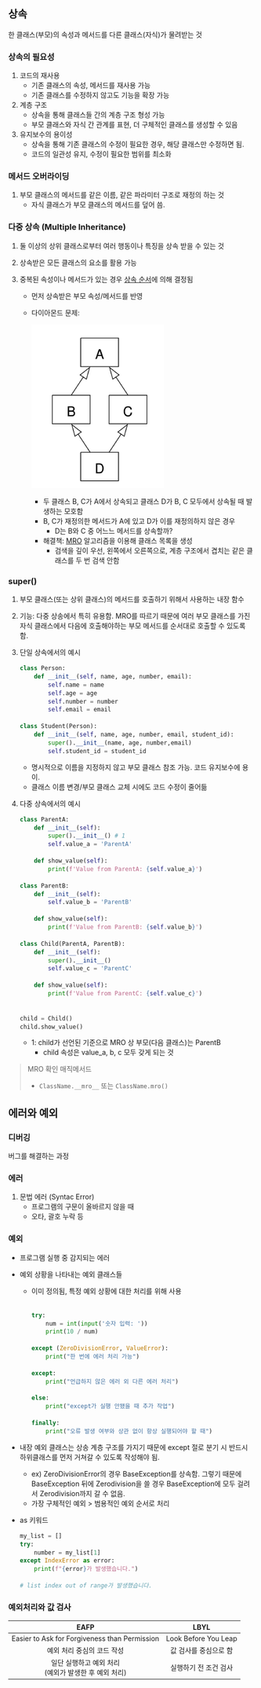 ## 상속

한 클래스(부모)의 속성과 메서드를 다른 클래스(자식)가 물려받는 것

### 상속의 필요성

1. 코드의 재사용
   - 기존 클래스의 속성, 메서드를 재사용 가능
   - 기존 클래스를 수정하지 않고도 기능을 확장 가능
2. 계층 구조
   - 상속을 통해 클래스들 간의 계층 구조 형성 가능
   - 부모 클래스와 자식 간 관계를 표현, 더 구체적인 클래스를 생성할 수 있음
3. 유지보수의 용이성
   - 상속을 통해 기존 클래스의 수정이 필요한 경우, 해당 클래스만 수정하면 됨.
   - 코드의 일관성 유지, 수정이 필요한 범위를 최소화

### 메서드 오버라이딩

1. 부모 클래스의 메서드를 같은 이름, 같은 파라미터 구조로 재정의 하는 것
   - 자식 클래스가 부모 클래스의 메서드를 덮어 씀.

### 다중 상속 (Multiple Inheritance)

1. 둘 이상의 상위 클래스로부터 여러 행동이나 특징을 상속 받을 수 있는 것
2. 상속받은 모든 클래스의 요소를 활용 가능
3. 중복된 속성이나 메서드가 있는 경우 [상속 순서]()에 의해 결정됨

   - 먼저 상속받은 부모 속성/메서드를 반영
   - 다이아몬드 문제:

     ![다이아몬드 모양. 맨 위에서 오른쪽 방향으로 A, C, D, B가 쓰임. D는 B, C 방향으로 화살표를 뻗고 있고 B, C는 각각 A를 향해 화살표를 뻗고 있다.](image.png)

     - 두 클래스 B, C가 A에서 상속되고 클래스 D가 B, C 모두에서 상속될 때 발생하는 모호함
     - B, C가 재정의한 메서드가 A에 있고 D가 이를 재정의하지 않은 경우
       - D는 B와 C 중 어느느 메서드를 상속할까?
     - 해결책: [MRO]() 알고리즘을 이용해 클래스 목록을 생성
       - 검색을 깊이 우선, 왼쪽에서 오른쪽으로, 계층 구조에서 겹치는 같은 클래스를 두 번 검색 안함

### super()

1. 부모 클래스(또는 상위 클래스)의 메서드를 호출하기 위해서 사용하는 내장 함수
2. 기능: 다중 상송에서 특히 유용함. MRO를 따르기 때문에 여러 부모 클래스를 가진 자식 클래스에서 다음에 호출해야하는 부모 메서드를 순서대로 호출할 수 있도록 함.

3. 단일 상속에서의 예시

   ```python
   class Person:
       def __init__(self, name, age, number, email):
           self.name = name
           self.age = age
           self.number = number
           self.email = email

   class Student(Person):
       def __init__(self, name, age, number, email, student_id):
           super().__init__(name, age, number,email)
           self.student_id = student_id
   ```

   - 명시적으로 이름을 지정하지 않고 부모 클래스 참조 가능. 코드 유지보수에 용이.
   - 클래스 이름 변경/부모 클래스 교체 시에도 코드 수정이 줄어듦

4. 다중 상속에서의 예시

   ```python
   class ParentA:
       def __init__(self):
           super().__init__() # 1
           self.value_a = 'ParentA'

       def show_value(self):
           print(f'Value from ParentA: {self.value_a}')

   class ParentB:
       def __init__(self):
           self.value_b = 'ParentB'

       def show_value(self):
           print(f'Value from ParentB: {self.value_b}')

   class Child(ParentA, ParentB):
       def __init__(self):
           super().__init__()
           self.value_c = 'ParentC'

       def show_value(self):
           print(f'Value from ParentC: {self.value_c}')


   child = Child()
   child.show_value()

   ```

   - 1: child가 선언된 기준으로 MRO 상 부모(다음 클래스)는 ParentB
     - child 속성은 value_a, b, c 모두 갖게 되는 것

> MRO 확인 매직메서드
>
> - `ClassName.__mro__` 또는 `ClassName.mro()`

## 에러와 예외

### 디버깅

버그를 해결하는 과정

### 에러

1. 문법 에러 (Syntac Error)
   - 프로그램의 구문이 올바르지 않을 때
   - 오타, 괄호 누락 등

### 예외

- 프로그램 실행 중 감지되는 에러
- 예외 상황을 나타내는 예외 클래스들
  - 이미 정의됨, 특정 예외 상황에 대한 처리를 위해 사용
    <br>
    <br>
    ```python
    try:
        num = int(input('숫자 입력: '))
        print(10 / num)

    except (ZeroDivisionError, ValueError):
        print("한 번에 에러 처리 가능")

    except:
        print("언급하지 않은 에러 외 다른 에러 처리")

    else:
        print("except가 실행 안됐을 때 추가 작업")
        
    finally:
        print("오류 발생 여부와 상관 없이 항상 실행되어야 할 때")
    ```
- 내장 예외 클래스는 상송 계층 구조를 가지기 때문에 except 절로 분기 시 반드시 하위클래스를 먼저 거쳐갈 수 있도록 작성해야 됨.

  - ex) ZeroDivisionError의 경우 BaseException를 상속함. 그렇기 때문에 BaseException 뒤에 Zerodivision을 쓸 경우 BaseException에 모두 걸려서 Zerodivision까지 갈 수 없음.
  - 가장 구체적인 예외 > 범용적인 예외 순서로 처리

- as 키워드

  ```python
  my_list = []
  try:
      number = my_list[1]
  except IndexError as error:
      print(f"{error}가 발생했습니다.")

  # list index out of range가 발생했습니다.
  ```

### 예외처리와 값 검사

|                          EAFP                           |         LBYL          |
| :-----------------------------------------------------: | :-------------------: |
|      Easier to Ask for Forgiveness than Permission      | Look Before You Leap  |
|               예외 처리 중심의 코드 작성                | 값 검사를 중심으로 함 |
| 일단 실행하고 예외 처리<br>(예외가 발생한 후 예외 처리) | 실행하기 전 조건 검사 |
